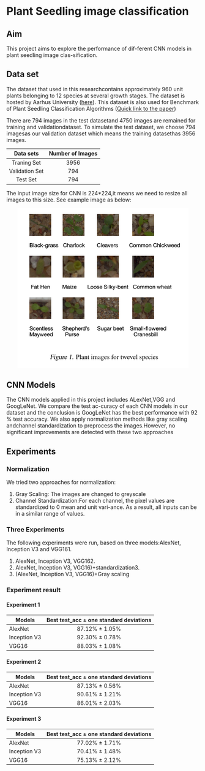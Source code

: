 # Plant Seedling image classification

## Aim
This project aims to explore the performance of dif-ferent CNN models in plant seedling image clas-sification.

## Data set
The dataset that used in this researchcontains approximately 960 unit plants belonging to 12 species at several growth stages.
The dataset is hosted by Aarhus University ([here](https://vision.eng.au.dk/plant-seedlings-dataset/)). This dataset is also used for Benchmark of Plant Seedling Classification Algorithms ([Quick link to the paper](https://arxiv.org/abs/1711.05458))

There are 794 images in the test datasetand 4750 images are remained for training and validationdataset. To simulate the test dataset, we choose 794 imagesas our validation dataset which means the training datasethas 3956 images.

| Data sets | Number of Images |
| :---------: | :----------------: |
| Traning Set | 3956 |
| Validation Set | 794 |
| Test Set | 794 |


The input image size for CNN is 224*224,it means we need to resize all images to this size. See example image as below:

<p align="center">
  <img src="plant_img.png">
</p>

## CNN Models
The CNN models applied in this project includes ALexNet,VGG and GoogLeNet. 
We compare the test ac-curacy of each CNN models in our dataset and the conclusion is GoogLeNet has the best performance with 92 % test accuracy.  We also apply normalization methods like gray scaling andchannel standardization to preprocess the images.However, no significant improvements are detected with these two approaches

## Experiments

### Normalization
We tried two approaches for normalization:

1. Gray Scaling: The images are changed to greyscale
2. Channel  Standardization:For each channel, the pixel values are standardized to 0 mean and unit vari-ance. As a result, all inputs can be in a similar range of values.

### Three Experiments
The following experiments were run, based on three models:AlexNet, Inception V3 and VGG161. 

1. AlexNet, Inception V3, VGG162.  
2. AlexNet, Inception V3, VGG16)+standardization3.  
3. (AlexNet, Inception V3, VGG16)+Gray scaling

### Experiment result
#### Experiment 1

| Models | Best test\_acc ± one standard deviations |
| -----  | :-----: |
| AlexNet | 87.12\% ± 1.05\% |
| Inception V3 | 92.30\% ± 0.78\% |
| VGG16 | 88.03\% ± 1.08\% |

#### Experiment 2

| Models | Best test\_acc ± one standard deviations |
| -----  | :-----: |
| AlexNet | 87.13\% ± 0.56\% |
| Inception V3 | 90.61\% ± 1.21\% |
| VGG16 | 86.01\% ± 2.03\% |

#### Experiment 3

| Models | Best test\_acc ± one standard deviations |
| -----  | :-----: |
| AlexNet | 77.02\% ± 1.71\% |
| Inception V3 | 70.41\% ± 1.48\% |
| VGG16 | 75.13\% ± 2.12\% |


